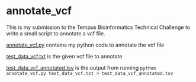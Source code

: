 # annotate_vcf

This is my submission to the Tempus Bioinformatics Technical Challenge to write a small script to annotate a vcf file.

[annotate_vcf.py](annotate_vcf.py) contains my python code to annotate the vcf file

[test_data_vcf.txt](test_data_vcf.txt) is the given vcf file to annotate

[test_data_vcf_annotated.tsv](test_data_vcf_annotated.tsv) is the output from running `python annotate_vcf.py test_data_vcf.txt > test_data_vcf_annotated.tsv`
